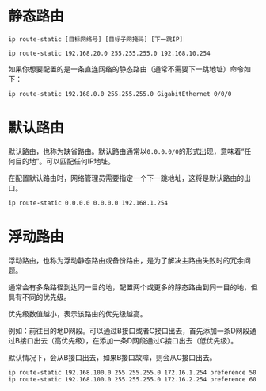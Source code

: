 

# 静态路由

```
ip route-static [目标网络号] [目标子网掩码] [下一跳IP]
```

```
ip route-static 192.168.20.0 255.255.255.0 192.168.10.254
```

如果你想要配置的是一条直连网络的静态路由（通常不需要下一跳地址）命令如下：

```
ip route-static 192.168.0.0 255.255.255.0 GigabitEthernet 0/0/0 
```



# 默认路由

默认路由，也称为缺省路由。默认路由通常以`0.0.0.0/0`的形式出现，意味着“任何目的地”。可以匹配任何IP地址。

在配置默认路由时，网络管理员需要指定一个下一跳地址，这将是默认路由的出口。

```
ip route-static 0.0.0.0 0.0.0.0 192.168.1.254
```





# 浮动路由

浮动路由，也称为浮动静态路由或备份路由，是为了解决主路由失败时的冗余问题。

通常会有多条路径到达同一目的地，配置两个或更多的静态路由到同一目的地，但具有不同的优先级。

优先级数值越小，表示该路由的优先级越高。



例如：前往目的地D网段。可以通过B接口或者C接口出去，首先添加一条D网段通过B接口出去（高优先级），在添加一条D网段通过C接口出去（低优先级）。

默认情况下，会从B接口出去，如果B接口故障，则会从C接口出去。

```
ip route-static 192.168.100.0 255.255.255.0 172.16.1.254 preference 50
ip route-static 192.168.100.0 255.255.255.0 172.16.2.254 preference 60
```



